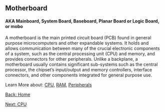 ## Motherboard
#### AKA Mainboard, System Board, Baseboard, Planar Board or Logic Board, or mobo
A motherboard is the main printed circuit board (PCB) found in general 
purpose microcomputers and other expandable systems. It holds and allows communication between many of the crucial electronic components of a system, such as the central processing unit (CPU) and memory, and provides 
connectors for other peripherals. Unlike a backplane, a motherboard usually contains significant sub-systems such as the central processor, the chipset’s input/output and memory controllers, interface connectors, and other 
components integrated for general purpose use.

Learn More about: [CPU](CPU.md), [RAM](RAM.md), [Peripherals](Peripherals.md)

[Back: Home](README.md)

[Next: CPU](CPU.md)
